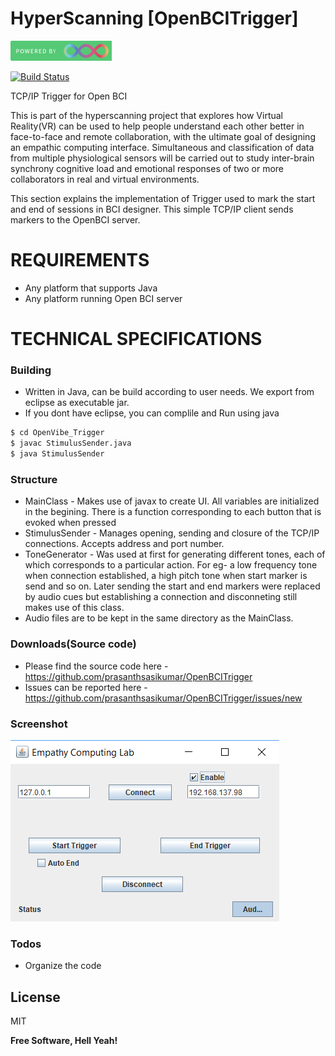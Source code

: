 # HyperScanning [OpenBCITrigger]
[![N|Solid](https://github.com/prasanthsasikumar/localMultiplayer/blob/master/powerdByLogo.png)](http://empathiccomputing.org/)

[![Build Status](https://travis-ci.org/joemccann/dillinger.svg?branch=master)](https://github.com/prasanthsasikumar/OpenBCITrigger)

TCP/IP Trigger for Open BCI

This is part of the hyperscanning project that explores how Virtual Reality(VR) can be used to help people understand each other better in face-to-face and remote collaboration, with the ultimate goal of designing an empathic computing interface.  Simultaneous and classification of data from multiple physiological sensors will be carried out to study inter-brain synchrony cognitive load and emotional responses of two or more collaborators in real and virtual environments.


This section explains the implementation of Trigger used to mark the start and end of sessions in BCI designer. This simple TCP/IP client sends markers to the OpenBCI server.  


# REQUIREMENTS
- Any platform that supports Java
- Any platform running Open BCI server

# TECHNICAL SPECIFICATIONS

### Building
- Written in Java, can be build according to user needs. We export from eclipse as executable jar.  
- If you dont have eclipse, you can complile and Run using java
```sh
$ cd OpenVibe_Trigger
$ javac StimulusSender.java
$ java StimulusSender
```

### Structure
- MainClass - Makes use of javax to create UI. All variables are initialized in the begining. There is a function corresponding to each button that is evoked when pressed
- StimulusSender - Manages opening, sending and closure of the TCP/IP connections. Accepts address and port number.
- ToneGenerator - Was used at first for generating different tones, each of which corresponds to a particular action. For eg- a low frequency tone when connection established, a high pitch tone when start marker is send and so on. Later sending the start and end markers were replaced by audio cues but establishing a connection and disconneting still makes use of this class.
- Audio files are to be kept in the same directory as the MainClass. 

### Downloads(Source code)
- Please find the source code here - https://github.com/prasanthsasikumar/OpenBCITrigger
- Issues can be reported here - https://github.com/prasanthsasikumar/OpenBCITrigger/issues/new


### Screenshot
[![N|Solid](https://github.com/prasanthsasikumar/OpenBCITrigger/blob/master/src/OpenBCITriggerImg.png)](https://github.com/prasanthsasikumar/OpenBCITrigger)


### Todos

 - Organize the code

License
----

MIT


**Free Software, Hell Yeah!**

